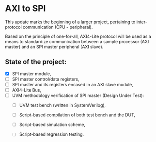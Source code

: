 # AXI to SPI

This update marks the beginning of a larger project, pertaining to inter-protocol communication (CPU - peripheral).

Based on the principle of one-for-all, AXI4-Lite protocol will be used as a means to standardize communication between a sample processor (AXI master)
and an SPI master peripheral (AXI slave).

## State of the project:

- [x] SPI master module,
- [ ] SPI master control/data registers,
- [ ] SPI master and its registers encased in an AXI slave module,
- [ ] AXI4-Lite Bus,
- [ ] UVM methodology verification of SPI master (Design Under Test):
    - [ ] UVM test bench (written in SystemVerilog),
    - [ ] Script-based compilation of both test bench and the DUT,
    - [ ] Script-based simulation scheme,
    - [ ] Script-based regression testing.

